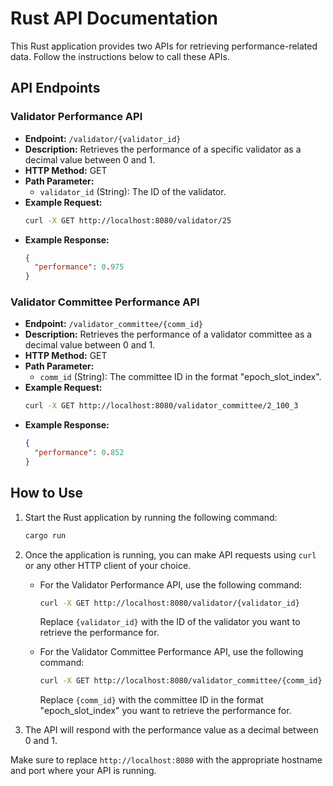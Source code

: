 
# Rust API Documentation

This Rust application provides two APIs for retrieving performance-related data. Follow the instructions below to call these APIs.

## API Endpoints

### Validator Performance API

- **Endpoint:** `/validator/{validator_id}`
- **Description:** Retrieves the performance of a specific validator as a decimal value between 0 and 1.
- **HTTP Method:** GET
- **Path Parameter:**
  - `validator_id` (String): The ID of the validator.
- **Example Request:**
  ```bash
  curl -X GET http://localhost:8080/validator/25
  ```
- **Example Response:**
  ```json
  {
    "performance": 0.975
  }
  ```

### Validator Committee Performance API

- **Endpoint:** `/validator_committee/{comm_id}`
- **Description:** Retrieves the performance of a validator committee as a decimal value between 0 and 1.
- **HTTP Method:** GET
- **Path Parameter:**
  - `comm_id` (String): The committee ID in the format "epoch_slot_index".
- **Example Request:**
  ```bash
  curl -X GET http://localhost:8080/validator_committee/2_100_3
  ```
- **Example Response:**
  ```json
  {
    "performance": 0.852
  }
  ```

## How to Use

1. Start the Rust application by running the following command:
   ```bash
   cargo run
   ```

2. Once the application is running, you can make API requests using `curl` or any other HTTP client of your choice.

   - For the Validator Performance API, use the following command:
     ```bash
     curl -X GET http://localhost:8080/validator/{validator_id}
     ```
     Replace `{validator_id}` with the ID of the validator you want to retrieve the performance for.

   - For the Validator Committee Performance API, use the following command:
     ```bash
     curl -X GET http://localhost:8080/validator_committee/{comm_id}
     ```
     Replace `{comm_id}` with the committee ID in the format "epoch_slot_index" you want to retrieve the performance for.

3. The API will respond with the performance value as a decimal between 0 and 1.

Make sure to replace `http://localhost:8080` with the appropriate hostname and port where your API is running.

